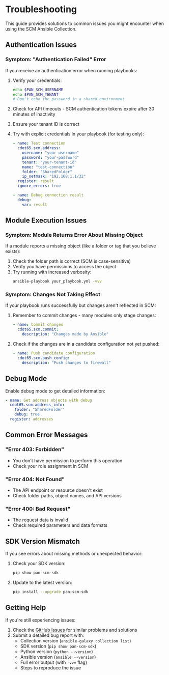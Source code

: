 # Troubleshooting

This guide provides solutions to common issues you might encounter when using the SCM Ansible Collection.

## Authentication Issues

### Symptom: "Authentication Failed" Error

If you receive an authentication error when running playbooks:

1. Verify your credentials:
   ```bash
   echo $PAN_SCM_USERNAME
   echo $PAN_SCM_TENANT
   # Don't echo the password in a shared environment
   ```

2. Check for API timeouts - SCM authentication tokens expire after 30 minutes of inactivity

3. Ensure your tenant ID is correct

4. Try with explicit credentials in your playbook (for testing only):
   ```yaml
   - name: Test connection
     cdot65.scm.address:
       username: "your-username"
       password: "your-password"
       tenant: "your-tenant-id"
       name: "test-connection"
       folder: "SharedFolder"
       ip_netmask: "192.168.1.1/32"
     register: result
     ignore_errors: true
   
   - name: Debug connection result
     debug:
       var: result
   ```

## Module Execution Issues

### Symptom: Module Returns Error About Missing Object

If a module reports a missing object (like a folder or tag that you believe exists):

1. Check the folder path is correct (SCM is case-sensitive)
2. Verify you have permissions to access the object
3. Try running with increased verbosity:
   ```bash
   ansible-playbook your_playbook.yml -vvv
   ```

### Symptom: Changes Not Taking Effect

If your playbook runs successfully but changes aren't reflected in SCM:

1. Remember to commit changes - many modules only stage changes:
   ```yaml
   - name: Commit changes
     cdot65.scm.commit:
       description: "Changes made by Ansible"
   ```

2. Check if the changes are in a candidate configuration not yet pushed:
   ```yaml
   - name: Push candidate configuration
     cdot65.scm.push_config:
       description: "Push changes to firewall"
   ```

## Debug Mode

Enable debug mode to get detailed information:

```yaml
- name: Get address objects with debug
  cdot65.scm.address_info:
    folder: "SharedFolder"
    debug: true
  register: addresses
```

## Common Error Messages

### "Error 403: Forbidden"

- You don't have permission to perform this operation
- Check your role assignment in SCM

### "Error 404: Not Found"

- The API endpoint or resource doesn't exist
- Check folder paths, object names, and API versions

### "Error 400: Bad Request"

- The request data is invalid
- Check required parameters and data formats

## SDK Version Mismatch

If you see errors about missing methods or unexpected behavior:

1. Check your SDK version:
   ```bash
   pip show pan-scm-sdk
   ```

2. Update to the latest version:
   ```bash
   pip install --upgrade pan-scm-sdk
   ```

## Getting Help

If you're still experiencing issues:

1. Check the [GitHub Issues](https://github.com/cdot65/pan-scm-ansible/issues) for similar problems and solutions
2. Submit a detailed bug report with:
    - Collection version (`ansible-galaxy collection list`)
    - SDK version (`pip show pan-scm-sdk`)
    - Python version (`python --version`)
    - Ansible version (`ansible --version`)
    - Full error output (with `-vvv` flag)
    - Steps to reproduce the issue
